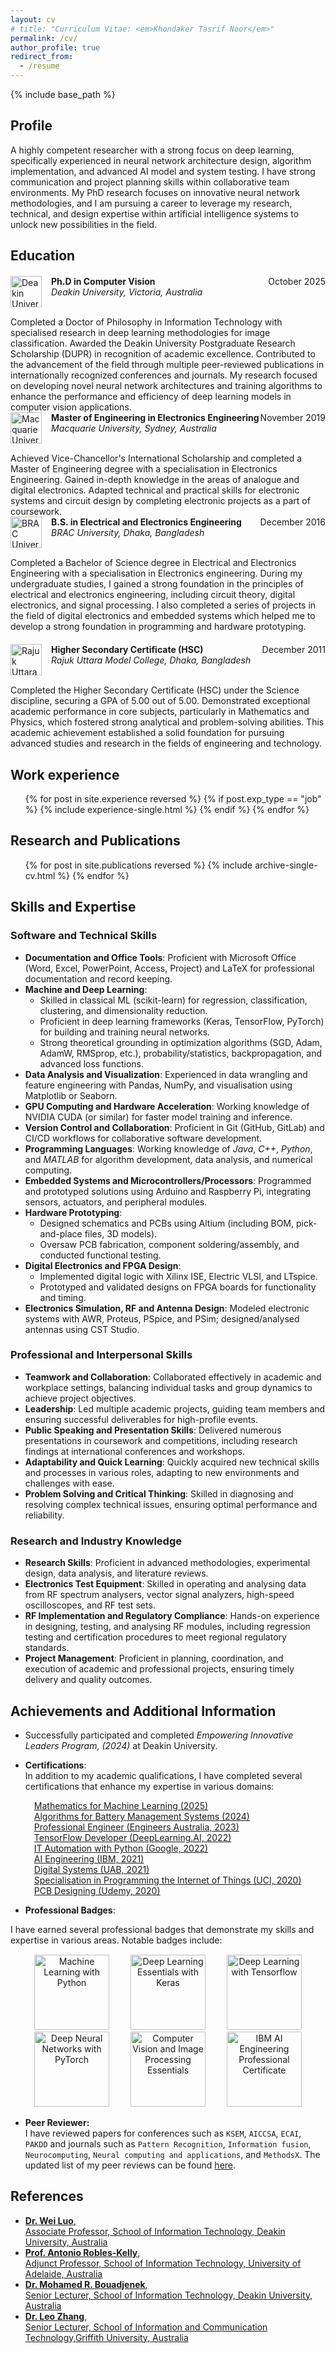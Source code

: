 ```yaml
---
layout: cv
# title: "Curriculum Vitae: <em>Khondaker Tasrif Noor</em>"
permalink: /cv/
author_profile: true
redirect_from:
  - /resume
---
```


{% include base_path %}

## Profile

A highly competent researcher with a strong focus on deep learning, specifically experienced in neural network architecture design, algorithm implementation, and advanced AI model and system testing. I have strong communication and project planning skills within collaborative team environments. My PhD research focuses on innovative neural network methodologies, and I am pursuing a career to leverage my research, technical, and design expertise within artificial intelligence systems to unlock new possibilities in the field.

## Education

<div style="display: flex; align-items: flex-start; margin-top: 20px; margin-bottom: 15px;">
  <img src="{{ base_path }}/images/deakin-logo.png" alt="Deakin University" style="width: 50px; height: 50px; margin-right: 15px; flex-shrink: 0;">
  <div style="flex-grow: 1;">
    <div><strong>Ph.D in Computer Vision</strong> <span style="float:right;">October 2025</span></div>
    <div><em>Deakin University, Victoria, Australia</em></div>
  </div>
</div>
Completed a Doctor of Philosophy in Information Technology with specialised research in deep learning methodologies for image classification. Awarded the Deakin University Postgraduate Research Scholarship (DUPR) in recognition of academic excellence. Contributed to the advancement of the field through multiple peer-reviewed publications in internationally recognized conferences and journals. My research focused on developing novel neural network architectures and training algorithms to enhance the performance and efficiency of deep learning models in computer vision applications.

<div style="display: flex; align-items: flex-start; margin-bottom: 15px;">
  <img src="{{ base_path }}/images/macquarie-logo.png" alt="Macquarie University" style="width: 50px; height: 50px; margin-right: 15px; flex-shrink: 0;">
  <div style="flex-grow: 1;">
    <div><strong>Master of Engineering in Electronics Engineering</strong> <span style="float:right;">November 2019</span></div>
    <div><em>Macquarie University, Sydney, Australia</em></div>
  </div>
</div>
Achieved Vice-Chancellor's International Scholarship and completed a Master of Engineering degree with a specialisation in Electronics Engineering. Gained in-depth knowledge in the areas of analogue and digital electronics. Adapted technical and practical skills for electronic systems and circuit design by completing electronic projects as a part of coursework.

<div style="display: flex; align-items: flex-start; margin-bottom: 15px;">
  <img src="{{ base_path }}/images/BRACU-logo.png" alt="BRAC University" style="width: 50px; height: 50px; margin-right: 15px; flex-shrink: 0;">
  <div style="flex-grow: 1;">
    <div><strong>B.S. in Electrical and Electronics Engineering</strong> <span style="float:right;">December 2016</span></div>
    <div><em>BRAC University, Dhaka, Bangladesh</em></div>
  </div>
</div>
Completed a Bachelor of Science degree in Electrical and Electronics Engineering with a specialisation in Electronics engineering. During my undergraduate studies, I gained a strong foundation in the principles of electrical and electronics engineering, including circuit theory, digital electronics, and signal processing. I also completed a series of projects in the field of digital electronics and embedded systems which helped me to develop a strong foundation in programming and hardware prototyping.

<div style="display: flex; align-items: flex-start; margin-top: 20px; margin-bottom: 15px;">
  <img src="{{ base_path }}/images/RUMC-logo.png" alt="Rajuk Uttara Model College" style="width: 50px; height: 50px; margin-right: 15px; flex-shrink: 0;">
  <div style="flex-grow: 1;">
    <div><strong>Higher Secondary Certificate (HSC)</strong> <span style="float:right;">December 2011</span></div>
    <div><em>Rajuk Uttara Model College, Dhaka, Bangladesh</em></div>
  </div>
</div>
Completed the Higher Secondary Certificate (HSC) under the Science discipline, securing a GPA of 5.00 out of 5.00. Demonstrated exceptional academic performance in core subjects, particularly in Mathematics and Physics, which fostered strong analytical and problem-solving abilities. This academic achievement established a solid foundation for pursuing advanced studies and research in the fields of engineering and technology.

## Work experience

  <ul>
    {% for post in site.experience reversed %}
      {% if post.exp_type == "job" %}
        {% include experience-single.html %}
      {% endif %}
    {% endfor %}
  </ul>

## Research and Publications

  <ol>
  {% for post in site.publications reversed %}
    {% include archive-single-cv.html %}
  {% endfor %}
  </ol>
  
## Skills and Expertise

### Software and Technical Skills

- **Documentation and Office Tools**: Proficient with Microsoft Office (Word, Excel, PowerPoint, Access, Project) and LaTeX for professional documentation and record keeping.
- **Machine and Deep Learning**:
  - Skilled in classical ML (scikit-learn) for regression, classification, clustering, and dimensionality reduction.
  - Proficient in deep learning frameworks (Keras, TensorFlow, PyTorch) for building and training neural networks.
  - Strong theoretical grounding in optimization algorithms (SGD, Adam, AdamW, RMSprop, etc.), probability/statistics, backpropagation, and advanced loss functions.
- **Data Analysis and Visualization**: Experienced in data wrangling and feature engineering with Pandas, NumPy, and visualisation using Matplotlib or Seaborn.
- **GPU Computing and Hardware Acceleration**: Working knowledge of NVIDIA CUDA (or similar) for faster model training and inference.
- **Version Control and Collaboration**: Proficient in Git (GitHub, GitLab) and CI/CD workflows for collaborative software development.
- **Programming Languages**: Working knowledge of *Java*, *C++*, *Python*, and *MATLAB* for algorithm development, data analysis, and numerical computing.
- **Embedded Systems and Microcontrollers/Processors**: Programmed and prototyped solutions using Arduino and Raspberry Pi, integrating sensors, actuators, and peripheral modules.
- **Hardware Prototyping**:
  - Designed schematics and PCBs using Altium (including BOM, pick-and-place files, 3D models).
  - Oversaw PCB fabrication, component soldering/assembly, and conducted functional testing.
- **Digital Electronics and FPGA Design**:
  - Implemented digital logic with Xilinx ISE, Electric VLSI, and LTspice.
  - Prototyped and validated designs on FPGA boards for functionality and timing.
- **Electronics Simulation, RF and Antenna Design**: Modeled electronic systems with AWR, Proteus, PSpice, and PSim; designed/analysed antennas using CST Studio.

### Professional and Interpersonal Skills

- **Teamwork and Collaboration**: Collaborated effectively in academic and workplace settings, balancing individual tasks and group dynamics to achieve project objectives.
- **Leadership**: Led multiple academic projects, guiding team members and ensuring successful deliverables for high-profile events.
- **Public Speaking and Presentation Skills**: Delivered numerous presentations in coursework and competitions, including research findings at international conferences and workshops.
- **Adaptability and Quick Learning**: Quickly acquired new technical skills and processes in various roles, adapting to new environments and challenges with ease.
- **Problem Solving and Critical Thinking**: Skilled in diagnosing and resolving complex technical issues, ensuring optimal performance and reliability.

### Research and Industry Knowledge

- **Research Skills**: Proficient in advanced methodologies, experimental design, data analysis, and literature reviews.
- **Electronics Test Equipment**: Skilled in operating and analysing data from RF spectrum analysers, vector signal analyzers, high-speed oscilloscopes, and RF test sets.
- **RF Implementation and Regulatory Compliance**: Hands-on experience in designing, testing, and analysing RF modules, including regression testing and certification procedures to meet regional regulatory standards.
- **Project Management**: Proficient in planning, coordination, and execution of academic and professional projects, ensuring timely delivery and quality outcomes.

## Achievements and Additional Information

- Successfully participated and completed _Empowering Innovative Leaders Program, (2024)_ at Deakin University.
- **Certifications**: <br>
  In addition to my academic qualifications, I have completed several certifications that enhance my expertise in various domains:
  <ul style="list-style-type: none; padding-left: 6px;">
    <li><i class="fas fa-award" style="color: #184d1aff; margin-right: 8px;"></i>
      <a href="https://coursera.org/share/a1076c994a96461d4713d99d6eeb80f0" target="_blank">Mathematics for Machine Learning (2025)</a>
    </li>
    <li><i class="fas fa-award" style="color: #184d1aff; margin-right: 8px;"></i>
      <a href="https://coursera.org/share/747b87e829e15f8f66269c97c788ace1" target="_blank">Algorithms for Battery Management Systems (2024)</a>
    </li>
    <li><i class="fas fa-award" style="color: #184d1aff; margin-right: 8px;"></i>
      <a href="https://portal.engineersaustralia.org.au/estage1/search?last_name=Noor&ea_id=8439763&app_id=317589" target="_blank">Professional Engineer (Engineers Australia, 2023)</a>
    </li>
    <li><i class="fas fa-award" style="color: #184d1aff; margin-right: 8px;"></i>
      <a href="https://coursera.org/share/09725f762580246cf0e14fca3ff2ac90" target="_blank">TensorFlow Developer (DeepLearning.AI, 2022)</a>
    </li>
    <li><i class="fas fa-award" style="color: #184d1aff; margin-right: 8px;"></i>
      <a href="https://coursera.org/share/615c9c5fe7a0e954b10e33f01729770a" target="_blank">IT Automation with Python (Google, 2022)</a>
    </li>
    <li><i class="fas fa-award" style="color: #184d1aff; margin-right: 8px;"></i>
      <a href="https://www.credly.com/badges/7af5d246-c723-4541-b93d-6d9fd4a1c8d8/public_url" target="_blank">AI Engineering (IBM, 2021)</a>
    </li>
    <li><i class="fas fa-award" style="color: #184d1aff; margin-right: 8px;"></i>
      <a href="https://coursera.org/share/a931a5565f0a36c5c6576cae8b1c180e" target="_blank">Digital Systems (UAB, 2021)</a>
    </li>
    <li><i class="fas fa-award" style="color: #184d1aff; margin-right: 8px;"></i>
      <a href="https://coursera.org/share/c69baf09a6b1641ccd0158e7a9f9d5db" target="_blank">Specialisation in Programming the Internet of Things (UCI, 2020)</a>
    </li>
    <li><i class="fas fa-award" style="color: #184d1aff; margin-right: 8px;"></i>
      <a href="https://www.udemy.com/certificate/UC-3QFUMLLF/" target="_blank">PCB Designing (Udemy, 2020)</a>
    </li>
  </ul>

- **Professional Badges**: <br>
<!--  -->
 I have earned several professional badges that demonstrate my skills and expertise in various areas. Notable badges include:
<div style="text-align: center; margin-top: 15px;">
  <a href="https://www.credly.com/badges/2e94fd2d-9140-471c-ae39-8223e706d50c/public_url" target="_blank"><img src="{{ base_path }}/_pages/image/cv/Machine Learning with Python.png" alt="Machine Learning with Python" style="width: 120px; height: 120px; margin-left: 15px; margin-right: 15px;"></a>
  <a href="https://www.credly.com/badges/0badd520-f66e-44bf-bb06-c27ff9b90ef3/public_url" target="_blank"><img src="{{ base_path }}/_pages/image/cv/Deep Learning Essentials with Keras.png" alt="Deep Learning Essentials with Keras" style="width: 120px; height: 120px; margin-left: 15px; margin-right: 15px;"></a>
  <a href="https://www.credly.com/badges/e5001d66-9bb7-4fc4-ac48-009b507a024c/public_url" target="_blank"><img src="{{ base_path }}/_pages/image/cv/Deep Learning with Tensorflow.png" alt="Deep Learning with Tensorflow" style="width: 120px; height: 120px; margin-left: 15px; margin-right: 15px;"></a>
  <a href="https://www.credly.com/badges/96e61788-f3d6-4959-91b2-9445a97f8d0d/public_url" target="_blank"><img src="{{ base_path }}/_pages/image/cv/Deep Neural Networks with PyTorch.png" alt="Deep Neural Networks with PyTorch" style="width: 120px; height: 120px; margin-left: 15px; margin-right: 15px;"></a>
  <a href="https://www.credly.com/badges/cff429f1-ff41-4aad-bc4d-277610a794ce/public_url" target="_blank"><img src="{{ base_path }}/_pages/image/cv/Computer Vision and Image Processing Essentials.png" alt="Computer Vision and Image Processing Essentials" style="width: 120px; height: 120px; margin-left: 15px; margin-right: 15px;"></a>
  <a href="https://www.credly.com/badges/7af5d246-c723-4541-b93d-6d9fd4a1c8d8/public_url" target="_blank"><img src="{{ base_path }}/_pages/image/cv/IBM AI Engineering Professional Certificate (V2).png" alt="IBM AI Engineering Professional Certificate" style="width: 120px; height: 120px; margin-left: 15px; margin-right: 15px;"></a>
</div>

- **Peer Reviewer:** <br>
I have reviewed papers for conferences such as `KSEM`, `AICCSA`, `ECAI`, `PAKDD` and journals such as `Pattern Recognition`, `Information fusion`, `Neurocomputing`, `Neural computing and applications`, and `MethodsX`. The updated list of my peer reviews can be found [here](https://orcid.org/0000-0002-4259-9539#:~:text=Peer%20review%20(16%20reviews%C2%A0for%207%20publications/grants)).

## References

- [**Dr. Wei Luo**, <br>Associate Professor, School of Information Technology, Deakin University, Australia](https://experts.deakin.edu.au/7851-wei-luo)
- [**Prof. Antonio Robles-Kelly**, <br>Adjunct Professor, School of Information Technology, University of Adelaide, Australia](https://www.linkedin.com/in/antonio-robles-kelly-19481835/)
- [**Dr. Mohamed R. Bouadjenek**, <br>Senior Lecturer, School of Information Technology, Deakin University, Australia](https://experts.deakin.edu.au/51849-mohamed-reda-bouadjenek)
- [**Dr. Leo Zhang**, <br>Senior Lecturer, School of Information and Communication Technology,Griffith University, Australia](https://experts.griffith.edu.au/41503-leo-zhang)